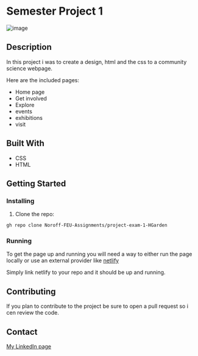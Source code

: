 # Semester Project 1 

![image](https://user-images.githubusercontent.com/101638949/222918240-30dfa6e2-f8f7-4185-b8d3-484a56a45be8.png)

## Description

In this project i was to create a design, html and the css to a community science webpage. 

Here are the included pages:

- Home page
- Get involved 
- Explore 
- events
- exhibitions
- visit

## Built With

- CSS
- HTML

## Getting Started

### Installing


1. Clone the repo:

```bash
gh repo clone Noroff-FEU-Assignments/project-exam-1-HGarden
```

### Running

To get the page up and running you will need a way to either run the page locally or use an external provider like [netlify](https://www.google.com/url?sa=t&rct=j&q=&esrc=s&source=web&cd=&cad=rja&uact=8&ved=2ahUKEwieqMfD3cL9AhX7AxAIHSQdBUgQFnoECAwQAQ&url=https%3A%2F%2Fwww.netlify.com%2F&usg=AOvVaw3sXtvDCHEM_yMr7dqTH7xl)

Simply link netlify to your repo and it should be up and running.

## Contributing

If you plan to contribute to the project be sure to open a pull request so i cen review the code.

## Contact

[My LinkedIn page](https://www.linkedin.com/in/marius-hagen-b997a5234/)

